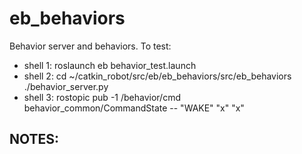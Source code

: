 # eb_behaviors
Behavior server and behaviors.
To test:
- shell 1: roslaunch eb behavior_test.launch
- shell 2: cd ~/catkin_robot/src/eb/eb_behaviors/src/eb_behaviors
  ./behavior_server.py
- shell 3: rostopic pub -1 /behavior/cmd behavior_common/CommandState -- "WAKE" "x" "x"

## NOTES:







  


